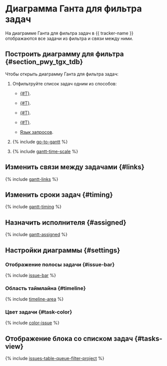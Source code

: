 # Диаграмма Ганта для фильтра задач

На диаграмме Ганта для фильтра задач в {{ tracker-name }} отображаются все задачи из фильтра и связи между ними.

## Построить диаграмму для фильтра {#section_pwy_tgx_tdb}

Чтобы открыть диаграмму Ганта для фильтра задач:

1. Отфильтруйте список задач одним из способов:

   * [{#T}](../user/search-task.md).

   * [{#T}](../user/default-filters.md).

   * [{#T}](../manager/quick-filters.md).

   * [{#T}](../user/create-filter.md).

   * [Язык запросов](../user/query-filter.md).

1. {% include [go-to-gantt](../../_includes/tracker/go-to-gantt.md) %}

1. {% include [gantt-time-scale](../../_includes/tracker/gantt-time-scale.md) %}

## Изменить связи между задачами {#links}

{% include [gantt-links](../../_includes/tracker/gantt-links.md) %}

## Изменить сроки задач {#timing}

{% include [gantt-timing](../../_includes/tracker/gantt-timing.md) %}

## Назначить исполнителя {#assigned}

{% include [gantt-assigned](../../_includes/tracker/gantt-assigned.md) %}

## Настройки диаграммы {#settings}

### Отображение полосы задачи {#issue-bar}

{% include [issue-bar](../../_includes/tracker/issue-bar.md) %}

### Область таймлайна {#timeline}

{% include [timeline-area](../../_includes/tracker/timeline-area.md) %}

### Цвет задачи {#task-color}

{% include [color-issue](../../_includes/tracker/color-issue.md) %}

## Отображение блока со списком задач {#tasks-view}

{% include [issues-table-queue-filter-project](../../_includes/tracker/issues-table-queue-filter-project.md) %}